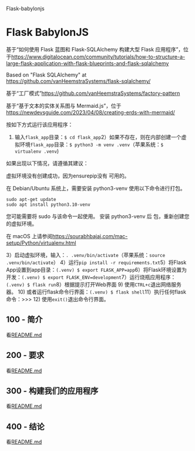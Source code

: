 Flask-babylonjs

# Flask BabylonJS

基于“如何使用 Flask 蓝图和 Flask-SQLAlchemy 构建大型 Flask 应用程序”，位于<https://www.digitalocean.com/community/tutorials/how-to-structure-a-large-flask-application-with-flask-blueprints-and-flask-sqlalchemy>

Based on "Flask SQLAlchemy" at <https://github.com/vanHeemstraSystems/flask-sqlalchemy/>

基于“工厂模式”<https://github.com/vanHeemstraSystems/factory-pattern>

基于“基于文本的实体关系图与 Mermaid.js”，位于<https://newdevsguide.com/2023/04/08/creating-erds-with-mermaid/>

按如下方式运行该应用程序：

1) 输入`flask_app`目录：`$ cd flask_app`2）如果不存在，则在内部创建一个虚拟环境`flask_app`目录：`$ python3 -m venv .venv`（苹果系统：`$ virtualenv .venv`)

如果出现以下情况，请遵循其建议：

虚拟环境没有创建成功，因为ensurepip没有
可用的。

在 Debian/Ubuntu 系统上，需要安装 python3-venv
使用以下命令进行打包。

    sudo apt-get update
    sudo apt install python3.10-venv

您可能需要将 sudo 与该命令一起使用。  安装 python3-venv 后
包，重新创建您的虚拟环境。

在 macOS 上请参阅<https://sourabhbajaj.com/mac-setup/Python/virtualenv.html>

3）启动虚拟环境，输入：`. .venv/bin/activate`（苹果系统：`source .venv/bin/activate`）
4）运行`pip install -r requirements.txt`5）将Flask App设置到app目录：`(.venv) $ export FLASK_APP=app`6）将Flask环境设置为开发：`(.venv) $ export FLASK_ENV=development`7）运行烧瓶应用程序：`(.venv) $ flask run`8）根据提示打开Web界面
9) 使用`CTRL+c`退出网络服务器。
10) 或者运行flask命令行界面：`(.venv) $ flask shell`11）执行任何flask命令：>>>
12) 使用`exit()`退出命令行界面。

## 100 - 简介

看[README.md](./100/README.md)

## 200 - 要求

看[README.md](./200/README.md)

## 300 - 构建我们的应用程序

看[README.md](./300/README.md)

## 400 - 结论

看[README.md](./400/README.md)
